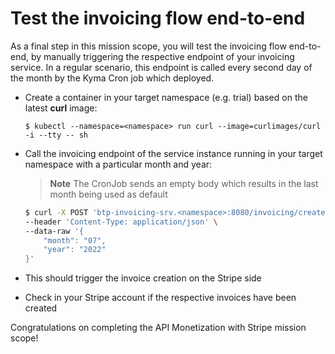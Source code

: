 # Test the invoicing flow end-to-end
As a final step in this mission scope, you will test the invoicing flow end-to-end, by manually triggering the respective endpoint of your invoicing service. In a regular scenario, this endpoint is called every second day of the month by the Kyma Cron job which deployed. 
  * Create a container in your target namespace (e.g. trial) based on the latest **curl** image:
    
      ```$ kubectl --namespace=<namespace> run curl --image=curlimages/curl -i --tty -- sh```
      
  * Call the invoicing endpoint of the service instance running in your target namespace with a particular month and year:
    > **Note**
    > The CronJob sends an empty body which results in the last month being used as default
      ```bash
      $ curl -X POST 'btp-invoicing-srv.<namespace>:8080/invoicing/createStripeInvoices' \
      --header 'Content-Type: application/json' \
      --data-raw '{
          "month": "07",
          "year": "2022"
      }'
      ```
    
  * This should trigger the invoice creation on the Stripe side
  * Check in your Stripe account if the respective invoices have been created

Congratulations on completing the API Monetization with Stripe mission scope!
